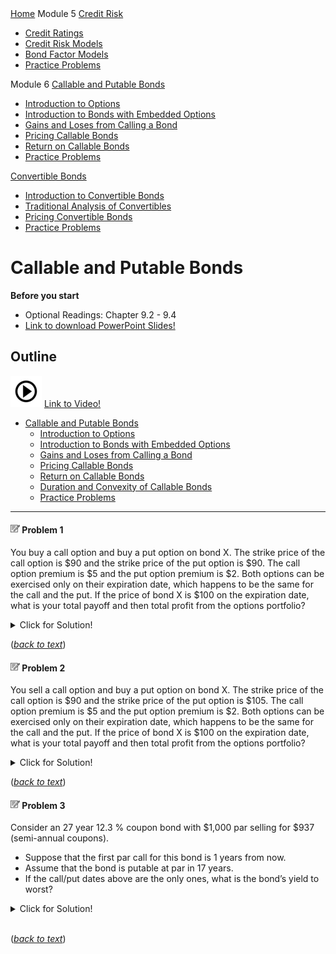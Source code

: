 <div class="sidebar">
  <a href="#readme.html"><i class="fa fa-fw fa-home"></i> Home</a>  
  <a class="active">Module 5</a> 
  <a href="credit_risk.html">Credit Risk
  <ul>
  <li><a href="credit_risk.html#credit-ratings">Credit Ratings</a> </li>    
  <li><a href="credit_risk.html#credit-risk-models">Credit Risk Models</a> </li>
  <li><a href="credit_risk.html#bond-factor-models">Bond Factor Models</a> </li>
  <li><a href="credit_risk.html#practice-problems">Practice Problems</a> </li>    
</ul>
  <a class="active">Module 6</a>     
  <a href="call_put_option.html">Callable and Putable Bonds
  <ul>
  <li><a href="call_put_option.html#introduction-to-options">Introduction to Options</a> </li>    
  <li><a href="call_put_option.html#introduction-to-bonds-with-embedded-options">Introduction to Bonds with Embedded Options</a> </li>
  <li><a href="call_put_option.html#Gains and Loses from Calling a Bond">Gains and Loses from Calling a Bond</a> </li>
  <li><a href="call_put_option.html#Pricing Callable Bonds">Pricing Callable Bonds</a> </li>
  <li><a href="call_put_option.html#Return on Callable Bonds">Return on Callable Bonds</a> </li> 
  <li><a href="call_put_option.html#practice-problems">Practice Problems</a> </li>     
</ul>
  <a href="convertible_bonds.html">Convertible Bonds
  <ul>
  <li><a href="convertible_bonds.html#introduction-to-convertible-bonds">Introduction to Convertible Bonds</a> </li>
  <li><a href="convertible_bonds.html#traditional-analysis-of-convertibles">Traditional Analysis of Convertibles</a> </li>
  <li><a href="convertible_bonds.html#pricing-convertible-bonds">Pricing Convertible Bonds</a> </li>
  <li><a href="convertible_bonds.html#practice-problems">Practice Problems</a> </li> 
</ul>
   
<link rel="stylesheet" type="text/css" href="./sidebar.css">
<link rel="stylesheet" href="https://cdnjs.cloudflare.com/ajax/libs/font-awesome/4.7.0/css/font-awesome.min.css">      
</div>





# Callable and Putable Bonds

**Before you start**
- Optional Readings: Chapter 9.2 - 9.4
- <a href="./pdf/intro_to_option.pdf" target="_blank">Link to download PowerPoint Slides!</a>


## Outline

![alt text](./pic/test2.png) <a href="https://use.vg/i2TvPm" target="_blank">Link to Video!</a>

- [Callable and Putable Bonds](#callable-and-putable-bonds)  
  - [Introduction to Options](#introduction-to-options)  
  - [Introduction to Bonds with Embedded Options](#introduction-to-bonds-with-embedded-options)  
  - [Gains and Loses from Calling a Bond](#gains-and-loses-from-calling-a-bond) 
  - [Pricing Callable Bonds](#pricing-callable-bonds)  
  - [Return on Callable Bonds](#return-on-callable-bonds)  
  - [Duration and Convexity of Callable Bonds](#duration-and-convexity-of-callable-bonds) 
  - [Practice Problems](#practice-problems) 

---

<a id='problem-1'></a>
#### ![](./pic/note1515.png) Problem 1
You buy a call option and buy a put option on bond X. The strike price of the call option is \$90 and the strike price of the put option is \$90. The call option premium is \$5 and the put option premium is \$2. Both options can be exercised only on their expiration date, which happens to be the same for the call and the put. If the price of bond X is \$100 on the expiration date, what is your total payoff and then total profit from the options portfolio?

<details>
  <summary>Click for Solution!</summary>
    
#### Solution

 - At \$100, the call option would be exercised and the payoff to the buyer would be **100-90=10**.
 - At \$100, the put option will not be exercised and the payoff to the buyer would be **0**.
 - The total payoff from the options portfolio would be **10**.
 - The total profit from the options portfolio is **10-5-2=3**.

</details>    

([*back to text*](#example-3))

<a id='problem-2'></a>
#### ![](./pic/note1515.png) Problem 2
You sell a call option and buy a put option on bond X. The strike price of the call option is \$90 and the strike price of the put option is \$105. The call option premium is \$5 and the put option premium is \$2. Both options can be exercised only on their expiration date, which happens to be the same for the call and the put. If the price of bond X is \$100 on the expiration date, what is your total payoff and then total profit from the options portfolio?

<details>
  <summary>Click for Solution!</summary>
    
##### ![](./pic/light.png) Solution

 - At \$100, the call option would be exercised and the payoff to the seller would be **–(100-90)=-10**.
 - At \$100, the put option will be exercised and the payoff to the buyer would be **105-100=5**
 - The total payoff from the options portfolio would be **-5**.
 - The total profit from the options portfolio is **-5+5-2=-2**. (loss)
</details>    

([*back to text*](#example-3))

<a id='problem-3'></a>
#### ![](./pic/note1515.png) Problem 3
Consider an 27 year 12.3 % coupon bond with \$1,000 par selling for \$937 (semi-annual coupons). 
 - Suppose that the first par call for this bond is 1 years from now. 
 - Assume that the bond is putable at par in 17 years. 
 - If the call/put dates above are the only ones, what is the bond’s yield to worst? 

<details>
  <summary>Click for Solution!</summary>
    
##### ![](./pic/light.png) Solution
 - Annualized YTM = **13.1562%**
 - Annualized YTFPC = **19.5374%**
 - Annualized YTFPP = **13.2406%**
 - Notice that there is no YTFC. So just compare the yields that you have to get YTWorst = **13.1562%**

</details>    
&nbsp    

([*back to text*](#example-3))

</div>
